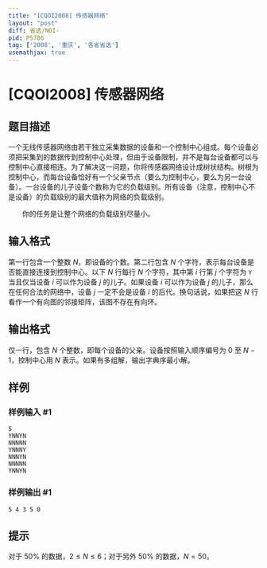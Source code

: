 ```yaml
---
title: "[CQOI2008] 传感器网络"
layout: "post"
diff: 省选/NOI-
pid: P5786
tag: ['2008', '重庆', '各省省选']
usemathjax: true
---
```


# [CQOI2008] 传感器网络
## 题目描述

一个无线传感器网络由若干独立采集数据的设备和一个控制中心组成。每个设备必须把采集到的数据传到控制中心处理，但由于设备限制，并不是每台设备都可以与控制中心直接相连。为了解决这一问题，你将传感器网络设计成树状结构。树根为控制中心，而每台设备恰好有一个父亲节点（要么为控制中心，要么为另一台设备）。一台设备的儿子设备个数称为它的负载级别。所有设备（注意，控制中心不是设备）的负载级别的最大值称为网络的负载级别。

　　你的任务是让整个网络的负载级别尽量小。
## 输入格式

第一行包含一个整数 $N$，即设备的个数。第二行包含 $N$ 个字符，表示每台设备是否能直接连接到控制中心。以下 $N$ 行每行 $N$ 个字符，其中第 $i$ 行第 $j$ 个字符为 `Y` 当且仅当设备 $i$ 可以作为设备 $j$ 的儿子。如果设备 $i$ 可以作为设备 $j$ 的儿子，那么在任何合法的网络中，设备 $j$ 一定不会是设备 $i$ 的后代。换句话说，如果把这 $N$ 行看作一个有向图的邻接矩阵，该图不存在有向环。
## 输出格式

仅一行，包含 $N$ 个整数，即每个设备的父亲。设备按照输入顺序编号为 $0$ 至 $N-1$，控制中心用 $N$ 表示。如果有多组解，输出字典序最小解。
## 样例

### 样例输入 #1
```
5
YNNYN
NNNNN
YNNNY
NNNYN
NNNNN
YNNYN
```
### 样例输出 #1
```
5 4 3 5 0
```
## 提示

对于 $50\%$ 的数据，$2\le N\le 6$；对于另外 $50\%$ 的数据，$N=50$。

